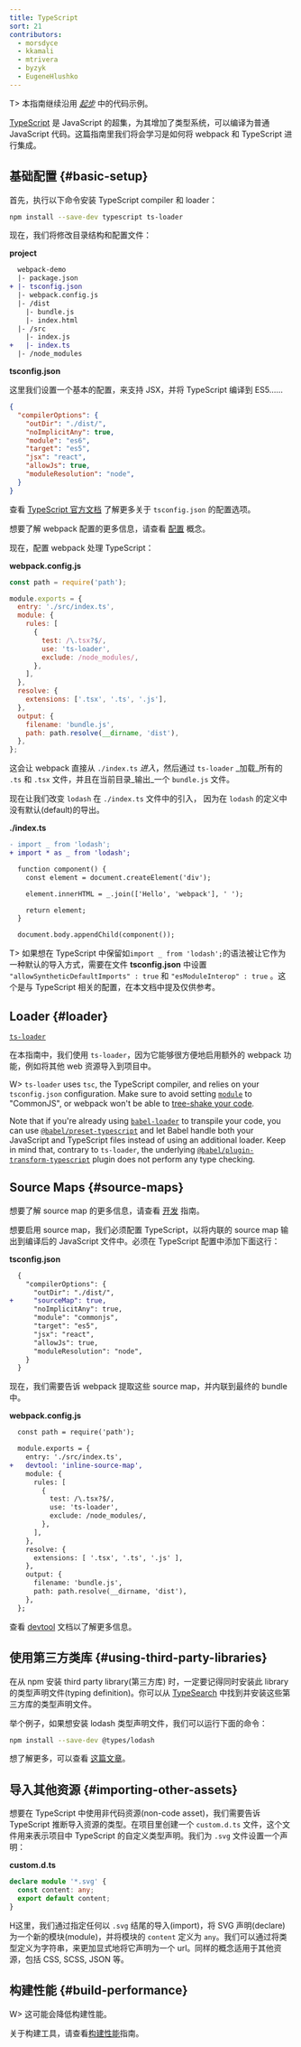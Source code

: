 ```yaml
---
title: TypeScript
sort: 21
contributors:
  - morsdyce
  - kkamali
  - mtrivera
  - byzyk
  - EugeneHlushko
---
```


T> 本指南继续沿用 [_起步_](/guides/getting-started/) 中的代码示例。

[TypeScript](https://www.typescriptlang.org) 是 JavaScript 的超集，为其增加了类型系统，可以编译为普通 JavaScript 代码。这篇指南里我们将会学习是如何将 webpack 和 TypeScript 进行集成。

## 基础配置 {#basic-setup}

首先，执行以下命令安装 TypeScript compiler 和 loader：

```bash
npm install --save-dev typescript ts-loader
```

现在，我们将修改目录结构和配置文件：

**project**

```diff
  webpack-demo
  |- package.json
+ |- tsconfig.json
  |- webpack.config.js
  |- /dist
    |- bundle.js
    |- index.html
  |- /src
    |- index.js
+   |- index.ts
  |- /node_modules
```

**tsconfig.json**

这里我们设置一个基本的配置，来支持 JSX，并将 TypeScript 编译到 ES5……

```json
{
  "compilerOptions": {
    "outDir": "./dist/",
    "noImplicitAny": true,
    "module": "es6",
    "target": "es5",
    "jsx": "react",
    "allowJs": true,
    "moduleResolution": "node",
  }
}
```

查看 [TypeScript 官方文档](https://www.typescriptlang.org/docs/handbook/tsconfig-json.html) 了解更多关于 `tsconfig.json` 的配置选项。

想要了解 webpack 配置的更多信息，请查看 [配置](/concepts/configuration/) 概念。

现在，配置 webpack 处理 TypeScript：

**webpack.config.js**

```js
const path = require('path');

module.exports = {
  entry: './src/index.ts',
  module: {
    rules: [
      {
        test: /\.tsx?$/,
        use: 'ts-loader',
        exclude: /node_modules/,
      },
    ],
  },
  resolve: {
    extensions: ['.tsx', '.ts', '.js'],
  },
  output: {
    filename: 'bundle.js',
    path: path.resolve(__dirname, 'dist'),
  },
};
```

这会让 webpack 直接从 `./index.ts` _进入_，然后通过 `ts-loader` _加载_所有的 `.ts` 和 `.tsx` 文件，并且在当前目录_输出_一个 `bundle.js` 文件。

现在让我们改变 `lodash` 在 `./index.ts` 文件中的引入，
因为在 `lodash` 的定义中没有默认(default)的导出。

**./index.ts**

```diff
- import _ from 'lodash';
+ import * as _ from 'lodash';

  function component() {
    const element = document.createElement('div');

    element.innerHTML = _.join(['Hello', 'webpack'], ' ');

    return element;
  }

  document.body.appendChild(component());
```

T> 如果想在 TypeScript 中保留如`import _ from 'lodash';`的语法被让它作为一种默认的导入方式，需要在文件 **tsconfig.json** 中设置 `"allowSyntheticDefaultImports" : true` 和 `"esModuleInterop" : true` 。这个是与 TypeScript 相关的配置，在本文档中提及仅供参考。

## Loader {#loader}

[`ts-loader`](https://github.com/TypeStrong/ts-loader)

在本指南中，我们使用 `ts-loader`，因为它能够很方便地启用额外的 webpack 功能，例如将其他 web 资源导入到项目中。

W> `ts-loader` uses `tsc`, the TypeScript compiler, and relies on your `tsconfig.json` configuration. Make sure to avoid setting [`module`](https://www.typescriptlang.org/tsconfig#module) to "CommonJS", or webpack won't be able to [tree-shake your code](/guides/tree-shaking).

Note that if you're already using [`babel-loader`](https://github.com/babel/babel-loader) to transpile your code, you can use [`@babel/preset-typescript`](https://babeljs.io/docs/en/babel-preset-typescript) and let Babel handle both your JavaScript and TypeScript files instead of using an additional loader. Keep in mind that, contrary to `ts-loader`, the underlying [`@babel/plugin-transform-typescript`](https://babeljs.io/docs/en/babel-plugin-transform-typescript) plugin does not perform any type checking.

## Source Maps {#source-maps}

想要了解 source map 的更多信息，请查看 [开发](/guides/development) 指南。

想要启用 source map，我们必须配置 TypeScript，以将内联的 source map 输出到编译后的 JavaScript 文件中。必须在 TypeScript 配置中添加下面这行：

**tsconfig.json**

```diff
  {
    "compilerOptions": {
      "outDir": "./dist/",
+     "sourceMap": true,
      "noImplicitAny": true,
      "module": "commonjs",
      "target": "es5",
      "jsx": "react",
      "allowJs": true,
      "moduleResolution": "node",
    }
  }
```

现在，我们需要告诉 webpack 提取这些 source map，并内联到最终的 bundle 中。

**webpack.config.js**

```diff
  const path = require('path');

  module.exports = {
    entry: './src/index.ts',
+   devtool: 'inline-source-map',
    module: {
      rules: [
        {
          test: /\.tsx?$/,
          use: 'ts-loader',
          exclude: /node_modules/,
        },
      ],
    },
    resolve: {
      extensions: [ '.tsx', '.ts', '.js' ],
    },
    output: {
      filename: 'bundle.js',
      path: path.resolve(__dirname, 'dist'),
    },
  };
```

查看 [devtool](/configuration/devtool/) 文档以了解更多信息。

## 使用第三方类库 {#using-third-party-libraries}

在从 npm 安装 third party library(第三方库) 时，一定要记得同时安装此 library 的类型声明文件(typing definition)。你可以从 [TypeSearch](https://microsoft.github.io/TypeSearch/) 中找到并安装这些第三方库的类型声明文件。

举个例子，如果想安装 lodash 类型声明文件，我们可以运行下面的命令：

```bash
npm install --save-dev @types/lodash
```

想了解更多，可以查看 [这篇文章](https://blogs.msdn.microsoft.com/typescript/2016/06/15/the-future-of-declaration-files/)。

## 导入其他资源 {#importing-other-assets}

想要在 TypeScript 中使用非代码资源(non-code asset)，我们需要告诉 TypeScript 推断导入资源的类型。在项目里创建一个 `custom.d.ts` 文件，这个文件用来表示项目中 TypeScript 的自定义类型声明。我们为 `.svg` 文件设置一个声明：

**custom.d.ts**

```typescript
declare module '*.svg' {
  const content: any;
  export default content;
}
```

H这里，我们通过指定任何以 `.svg` 结尾的导入(import)，将 SVG 声明(declare) 为一个新的模块(module)，并将模块的 `content` 定义为 `any`。我们可以通过将类型定义为字符串，来更加显式地将它声明为一个 url。同样的概念适用于其他资源，包括 CSS, SCSS, JSON 等。

## 构建性能 {#build-performance}

W> 这可能会降低构建性能。

关于构建工具，请查看[构建性能](/guides/build-performance/)指南。
